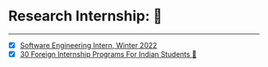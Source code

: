 # Research Internship: 🎯

--------------------------------------------------

- [x] [Software Engineering Intern, Winter 2022](https://careers.google.com/jobs/results/138852775392879302-software-engineering-intern-winter-2022/)
- [x] [30 Foreign Internship Programs For Indian Students 🤔](http://anumbmind.xyz/career/internship-guide/30-foreign-research-internship-for-indian-engineering-students/#1-eth-zurich-summer-internship)
